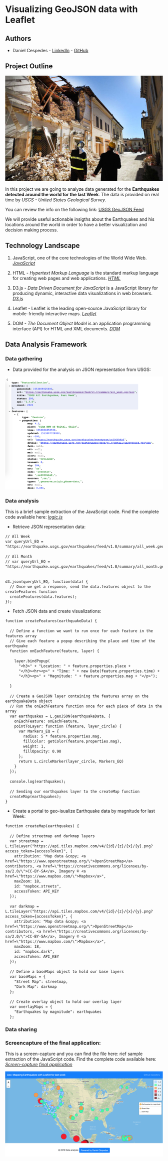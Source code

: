 # Visualizing GeoJSON data with Leaflet

## Authors
* Daniel Cespedes - [LinkedIn](https://www.linkedin.com/in/selinzorob/) - [GitHub](https://github.com/danielczz)

## Project Outline

![Landing page](static/images/earthquake-2.jpg)

In this project we are going to analyze data generated for the **Earthquakes detected around the world for the last Week**. The data is provided on real time by _USGS - United States Geological Survey_. 

You can review the info on the following link: [USGS GeoJSON Feed](http://earthquake.usgs.gov/earthquakes/feed/v1.0/geojson.php)

We will provide useful actionable insigths about the Earthquakes and his locations around the world in order to have a better visualization and decision making process.


## Technology Landscape

1. JavaScript, one of the core technologies of the World Wide Web.
[_JavaScript_](https://www.javascript.com/)

1. HTML - _Hypertext Markup Language_ is the standard markup language for creating web pages and web applications.
[_HTML_](https://www.w3.org/html/)

1. D3.js - _Data Driven Document for JavaScript_ is a JavaScript library for producing dynamic, interactive data visualizations in web browsers.
[_D3.js_](https://d3js.org/)

1. Leaflet - Leaflet is the leading open-source JavaScript library for mobile-friendly interactive maps.
[_Leaflet_](https://leafletjs.com/)

1. DOM - _The Document Object Model_ is an application programming interface (API) for HTML and XML documents.
[_DOM_](https://www.w3.org/TR/DOM-Level-1/introduction.html)



## Data Analysis Framework

### **Data gathering**
- Data provided for the analysis on JSON representation from USGS:

![Landing page](static/images/JSON.png)



### **Data analysis**

This is a brief sample extraction of the JavaScript code. Find the complete code available here: [_logic.js_](static/js/logic.js)

- Retrieve JSON representation data: 



```JS
// All Week
var queryUrl_EQ = "https://earthquake.usgs.gov/earthquakes/feed/v1.0/summary/all_week.geojson";

// All Month
// var queryUrl_EQ = "https://earthquake.usgs.gov/earthquakes/feed/v1.0/summary/all_month.geojson";


d3.json(queryUrl_EQ, function(data) {
  // Once we get a response, send the data.features object to the createFeatures function
  createFeatures(data.features);
});
```

- Fetch JSON data and create visualizations: 

```JS
function createFeatures(earthquakeData) {

  // Define a function we want to run once for each feature in the features array
  // Give each feature a popup describing the place and time of the earthquake
  function onEachFeature(feature, layer) {

    layer.bindPopup(
      "<h3>" + "Location: " + feature.properties.place +
      "</h3><hr><p>" + "Time: " + new Date(feature.properties.time) +
      "</h3><p>" + "Magnitude: " + feature.properties.mag + "</p>");

  }

  // Create a GeoJSON layer containing the features array on the earthquakeData object
  // Run the onEachFeature function once for each piece of data in the array
  var earthquakes = L.geoJSON(earthquakeData, {
    onEachFeature: onEachFeature,
    pointToLayer: function (feature, layer_circle) {
      var Markers_EQ = {
        radius: 5 * feature.properties.mag,
        fillColor: getColor(feature.properties.mag),
        weight: 1,
        fillOpacity: 0.90
      };
      return L.circleMarker(layer_circle, Markers_EQ)
    }
  });

  console.log(earthquakes);

  // Sending our earthquakes layer to the createMap function
  createMap(earthquakes);
}
```

- Create a portal to geo-isualize Earthquake data by magnitude for last Week: 
```JS
function createMap(earthquakes) {

  // Define streetmap and darkmap layers
  var streetmap = L.tileLayer("https://api.tiles.mapbox.com/v4/{id}/{z}/{x}/{y}.png?access_token={accessToken}", {
    attribution: "Map data &copy; <a href=\"https://www.openstreetmap.org/\">OpenStreetMap</a> contributors, <a href=\"https://creativecommons.org/licenses/by-sa/2.0/\">CC-BY-SA</a>, Imagery © <a href=\"https://www.mapbox.com/\">Mapbox</a>",
    maxZoom: 18,
    id: "mapbox.streets",
    accessToken: API_KEY
  });

  var darkmap = L.tileLayer("https://api.tiles.mapbox.com/v4/{id}/{z}/{x}/{y}.png?access_token={accessToken}", {
    attribution: "Map data &copy; <a href=\"https://www.openstreetmap.org/\">OpenStreetMap</a> contributors, <a href=\"https://creativecommons.org/licenses/by-sa/2.0/\">CC-BY-SA</a>, Imagery © <a href=\"https://www.mapbox.com/\">Mapbox</a>",
    maxZoom: 18,
    id: "mapbox.dark",
    accessToken: API_KEY
  });

  // Define a baseMaps object to hold our base layers
  var baseMaps = {
    "Street Map": streetmap,
    "Dark Map": darkmap
  };

  // Create overlay object to hold our overlay layer
  var overlayMaps = {
    "Earthquakes by magnitude": earthquakes
  };
```

### **Data sharing**
### Screencapture of the final application:

This is a screen-capture and you can find the file here: rief sample extraction of the JavaScript code. Find the complete code available here: [_Screen-capture final application_](static/images/screen.png)

![Screencapture](static/images/screen.png)
